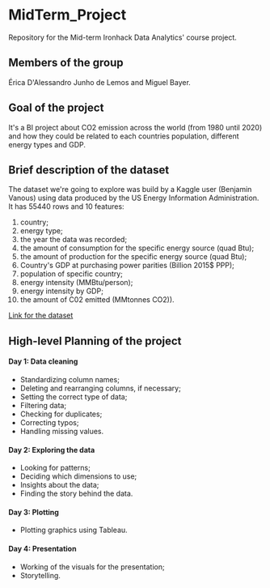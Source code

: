 # MidTerm_Project
Repository for the Mid-term Ironhack Data Analytics' course project.

## Members of the group
Érica D'Alessandro Junho de Lemos and Miguel Bayer.

## Goal of the project
It's a BI project about CO2 emission across the world (from 1980 until 2020) and how they could be related to each countries population, different energy types and GDP.

## Brief description of the dataset
The dataset we're going to explore was build by a Kaggle user (Benjamin Vanous) using data produced by the US Energy Information Administration. It has 55440 rows and 10 features:
1. country;
2. energy type;
3. the year the data was recorded;
4. the amount of consumption for the specific energy source (quad Btu);
5. the amount of production for the specific energy source (quad Btu);
6. Country's GDP at purchasing power parities (Billion 2015$ PPP);
7. population of specific country;
8. energy intensity (MMBtu/person);
9. energy intensity by GDP;
10. the amount of C02 emitted (MMtonnes CO2)).

[Link for the dataset](https://www.kaggle.com/datasets/lobosi/c02-emission-by-countrys-grouth-and-population?resource=download)

## High-level Planning of the project
#### Day 1: Data cleaning
- Standardizing column names;
- Deleting and rearranging columns, if necessary;
- Setting the correct type of data;
- Filtering data;
- Checking for duplicates;
- Correcting typos;
- Handling missing values.
#### Day 2: Exploring the data
- Looking for patterns;
- Deciding which dimensions to use;
- Insights about the data;
- Finding the story behind the data.
#### Day 3: Plotting
- Plotting graphics using Tableau.
#### Day 4: Presentation
- Working of the visuals for the presentation;
- Storytelling.
